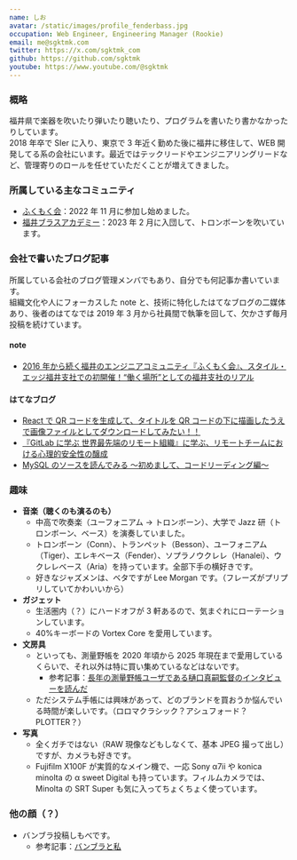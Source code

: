 ```yaml
---
name: しお
avatar: /static/images/profile_fenderbass.jpg
occupation: Web Engineer, Engineering Manager (Rookie)
email: me@sgktmk.com
twitter: https://x.com/sgktmk_com
github: https://github.com/sgktmk
youtube: https://www.youtube.com/@sgktmk
---
```


### 概略

福井県で楽器を吹いたり弾いたり聴いたり、プログラムを書いたり書かなかったりしています。  
2018 年卒で SIer に入り、東京で 3 年近く勤めた後に福井に移住して、WEB 開発してる系の会社にいます。最近ではテックリードやエンジニアリングリードなど、管理寄りのロールを任せていただくことが増えてきました。

### 所属している主なコミュニティ

- [ふくもく会](https://fukumoku.connpass.com/)：2022 年 11 月に参加し始めました。
- [福井ブラスアカデミー](http://fba1977.com/)：2023 年 2 月に入団して、トロンボーンを吹いています。

### 会社で書いたブログ記事

所属している会社のブログ管理メンバでもあり、自分でも何記事か書いています。  
組織文化や人にフォーカスした note と、技術に特化したはてなブログの二媒体あり、後者のはてなでは 2019 年 3 月から社員間で執筆を回して、欠かさず毎月投稿を続けています。

#### note

- [2016 年から続く福井のエンジニアコミュニティ『ふくもく会』、スタイル・エッジ福井支社での初開催！“働く場所”としての福井支社のリアル](https://note.com/styleedge_system/n/n80f97c0d3272)

#### はてなブログ

- [React で QR コードを生成して、タイトルを QR コードの下に描画したうえで画像ファイルとしてダウンロードしてみたい！！](https://techblog.styleedge.co.jp/entry/2024/11/29/090000)
- [『GitLab に学ぶ 世界最先端のリモート組織』に学ぶ、リモートチームにおける心理的安全性の醸成](https://techblog.styleedge.co.jp/entry/2023/10/31/193958)
- [MySQL のソースを読んでみる ～初めまして、コードリーディング編～](https://techblog.styleedge.co.jp/entry/2022/03/25/172631)

### 趣味

- **音楽（聴くのも演るのも）**
  - 中高で吹奏楽（ユーフォニアム -> トロンボーン）、大学で Jazz 研（トロンボーン、ベース）を演奏していました。
  - トロンボーン（Conn）、トランペット（Besson）、ユーフォニアム（Tiger）、エレキベース（Fender）、ソプラノウクレレ（Hanalei）、ウクレレベース（Aria）を持っています。全部下手の横好きです。
  - 好きなジャズメンは、ベタですが Lee Morgan です。（フレーズがプリプリしていてかわいいから）
- **ガジェット**
  - 生活圏内（？）にハードオフが 3 軒あるので、気まぐれにローテーションしています。
  - 40%キーボードの Vortex Core を愛用しています。
- **文房具**
  - といっても、測量野帳を 2020 年頃から 2025 年現在まで愛用しているくらいで、それ以外は特に買い集めているなどはないです。
    - 参考記事：[長年の測量野帳ユーザである樋口真嗣監督のインタビューを読んだ](/blog/2021/07/04/yacho)
  - ただシステム手帳には興味があって、どのブランドを買おうか悩んでいる時間が楽しいです。（ロロマクラシック？アシュフォード？PLOTTER？）
- **写真**
  - 全くガチではない（RAW 現像などもしなくて、基本 JPEG 撮って出し）ですが、カメラも好きです。
  - Fujifilm X100F が実質的なメイン機で、一応 Sony α7ii や konica minolta の α sweet Digital も持っています。フィルムカメラでは、Minolta の SRT Super も気に入ってちょくちょく使っています。

### 他の顔（？）

- バンブラ投稿しもべです。
  - 参考記事：[バンブラと私](/blog/2023/12/15/band-brothers-and-me)
